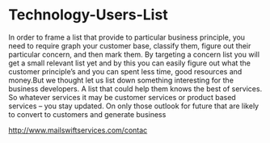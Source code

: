 # Technology-Users-List
In order to frame a list that provide to particular business principle, you need to require graph your customer base, classify them, figure out their particular concern, and then mark them. By targeting a concern list you will get a small relevant list yet and by this you can easily figure out what the customer principle’s and you can spent less time, good resources and money.But we thought let us list down something interesting for the business developers. A list that could help them knows the best of services. So whatever services it may be customer services or product based services – you stay updated. On only those outlook for future that are likely to convert to customers and generate business

http://www.mailswiftservices.com/contac

